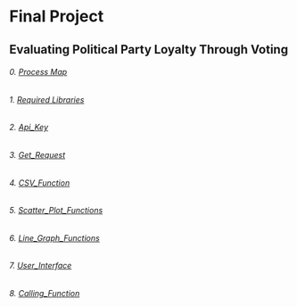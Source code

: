 # Final Project
## Evaluating Political Party Loyalty Through Voting

###### 0.  [Process Map](Process_Map.docx)
###### 1.  [Required Libraries](Required_Libaries.png)
###### 2.  [Api_Key](API_Key.png)
###### 3.  [Get_Request](Get_Request.png)
###### 4.  [CSV_Function](CSV_Function.png)
###### 5.  [Scatter_Plot_Functions](scatter_plot_functions.png)
###### 6.  [Line_Graph_Functions](line_graph_functions.png)
###### 7.  [User_Interface](User_Interface.png)
###### 8.  [Calling_Function](calling_function.png)
